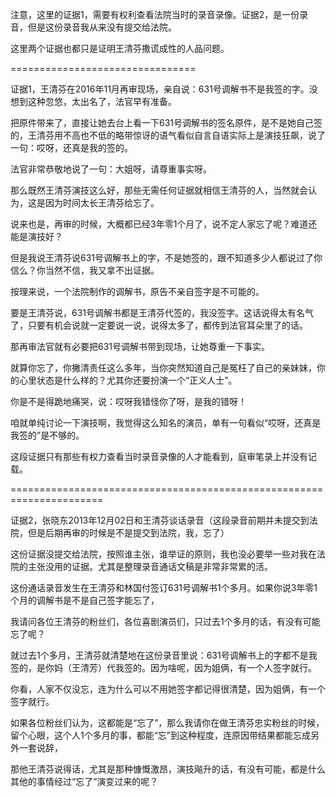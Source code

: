 注意，这里的证据1，需要有权利查看法院当时的录音录像。证据2，是一份录音，但是这份录音我从来没有提交给法院。

这里两个证据也都只是证明王清芬撒谎成性的人品问题。

================================

证据1，王清芬在2016年11月再审现场，亲自说：631号调解书不是我签的字。没想到这种忽悠，太出名了，法官早有准备。

把原件带来了，直接让她去台上看一下631号调解书的签名原件，是不是她自己签的，王清芬用不高也不低的略带惊讶的语气看似自言自语实际上是演技狂飙，说了一句：哎呀，还真是我的签的。

法官非常恭敬地说了一句：大姐呀，请尊重事实呀。

那么既然王清芬演技这么好，那些无需任何证据就相信王清芬的人，当然就会认为，这是因为时间太长王清芬给忘了。

说来也是，再审的时候，大概都已经3年零1个月了，说不定人家忘了呢？难道还能是演技好？

但是我说王清芬说631号调解书上的字，不是她签的，跟不知道多少人都说过了你信么？你当然不信，我又拿不出证据。

按理来说，一个法院制作的调解书，原告不亲自签字是不可能的。

要是王清芬说，631号调解书都是王清芬代签的，我没签字。这话说得太有名气了，只要有机会说就一定要说一说，说得太多了，都传到法官耳朵里了的话。

那再审法官就有必要把631号调解书带到现场，让她尊重一下事实。

就算你忘了，你撇清责任这么多年，当你突然知道自己是冤枉了自己的亲妹妹，你的心里状态是什么样的？尤其你还要扮演一个“正义人士”。

你是不是得跪地痛哭，说：哎呀我错怪你了呀，是我的错呀！

咱就单纯讨论一下演技啊，我觉得这么知名的演员，单有一句看似“哎呀，还真是我签的”是不够的。

这段证据只有那些有权力查看当时录音录像的人才能看到，庭审笔录上并没有记载。

======================================================================

证据2，张晓东2013年12月02日和王清芬谈话录音（这段录音前期并未提交到法院，但是后期再审的时候是不是提交到法院，我，忘了）

这份证据没提交给法院，按照谁主张，谁举证的原则，我也没必要举一些对我在法院的主张没用的证据。尤其是整理录音通话文稿是非常非常累的活。

这份通话录音发生在王清芬和林国付签订631号调解书1个多月。如果你说3年零1个月的调解书是不是自己签字能忘了，

我请问各位王清芬的粉丝们，各位喜剧演员们，只过去1个多月的话，有没有可能忘了呢？

就过去1个多月，王清芬就清楚地在这份录音里说：631号调解书上的字都不是我签的，是你妈（王清芳）代我签的。因为啥呢，因为姐俩，有一个人签字就行。

你看，人家不仅没忘，连为什么可以不用她签字都记得很清楚，因为姐俩，有一个签字就行。

如果各位粉丝们认为，这都能是“忘了”，那么我请你在做王清芬忠实粉丝的时候，留个心眼，这个人1个多月的事，都能“忘”到这种程度，连原因带结果都能忘成另外一套说辞，

那他王清芬说得话，尤其是那种慷慨激昂，演技飚升的话，有没有可能，都是什么其他的事情经过“忘了”演变过来的呢？
